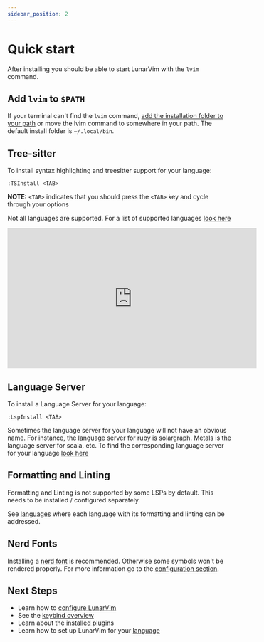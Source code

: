 ```yaml
---
sidebar_position: 2
---
```


# Quick start

After installing you should be able to start LunarVim with the `lvim` command.

## Add `lvim` to `$PATH`

If your terminal can't find the `lvim` command, [add the installation folder to your path](https://gist.github.com/nex3/c395b2f8fd4b02068be37c961301caa7) or move the lvim command to somewhere in your path. The default install folder is `~/.local/bin`.

## Tree-sitter

To install syntax highlighting and treesitter support for your language:

```vim
:TSInstall <TAB>
```

**NOTE:** `<TAB>` indicates that you should press the `<TAB>` key and cycle through your options

Not all languages are supported. For a list of supported languages [look here](https://github.com/nvim-treesitter/nvim-treesitter#supported-languages)

<iframe width="560" height="315" src="https://www.youtube.com/embed/hkxPa5w3bZ0" title="YouTube video player" frameborder="0" allow="accelerometer; autoplay; clipboard-write; encrypted-media; gyroscope; picture-in-picture" allowfullscreen="1"></iframe>

## Language Server

To install a Language Server for your language:

```vim
:LspInstall <TAB>
```

Sometimes the language server for your language will not have an obvious name. For instance, the language server for ruby is solargraph. Metals is the language server for scala, etc. To find the corresponding language server for your language [look here](https://github.com/williamboman/nvim-lsp-installer)

## Formatting and Linting

Formatting and Linting is not supported by some LSPs by default.
This needs to be installed / configured separately.

See [languages](./languages/README.md) where each language with its formatting and linting can be addressed.

## Nerd Fonts

Installing a [nerd font](https://www.nerdfonts.com/) is recommended. Otherwise some symbols won't be rendered properly. For more information go to the [configuration section](./configuration/nerd-fonts.md).

## Next Steps

- Learn how to [configure LunarVim](./configuration/README.md)
- See the [keybind overview](./keybind-overview.md)
- Learn about the [installed plugins](./plugins/README.md)
- Learn how to set up LunarVim for your [language](./languages/README.md)
